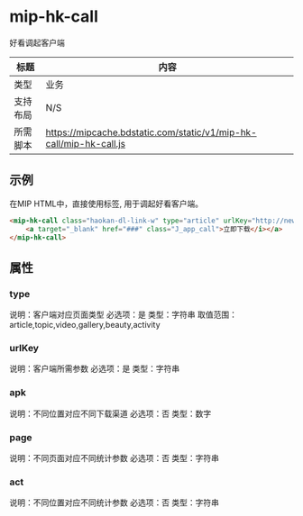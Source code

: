﻿# mip-hk-call

好看调起客户端

|标题|内容|
|---|---|
|类型|业务|
|支持布局|N/S|
|所需脚本|https://mipcache.bdstatic.com/static/v1/mip-hk-call/mip-hk-call.js|

## 示例

在MIP HTML中，直接使用标签, 用于调起好看客户端。

```html
<mip-hk-call class="haokan-dl-link-w" type="article" urlKey="http://news.yesky.com/focus/145/106124645.shtml" apk="5" page="erji_detail_news" act="top">
    <a target="_blank" href="###" class="J_app_call">立即下载</i></a>
</mip-hk-call>
```

## 属性

### type

说明：客户端对应页面类型
必选项：是
类型：字符串
取值范围：article,topic,video,gallery,beauty,activity

### urlKey

说明：客户端所需参数
必选项：是
类型：字符串

### apk

说明：不同位置对应不同下载渠道
必选项：否
类型：数字

### page

说明：不同页面对应不同统计参数
必选项：否
类型：字符串

### act

说明：不同位置对应不同统计参数
必选项：否
类型：字符串

